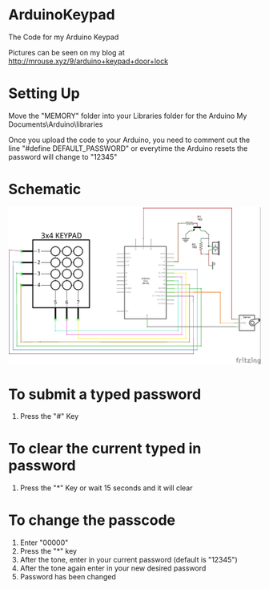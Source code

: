 # ArduinoKeypad
The Code for my Arduino Keypad

Pictures can be seen on my blog at http://mrouse.xyz/9/arduino+keypad+door+lock

# Setting Up
Move the "MEMORY" folder into your Libraries folder for the Arduino
My Documents\Arduino\libraries

Once you upload the code to your Arduino, you need to comment out the line
"#define DEFAULT_PASSWORD" or everytime the Arduino resets the password will change to "12345"


# Schematic
![The Schematic for the keypad](https://raw.githubusercontent.com/mwrouse/ArduinoKeypad/master/keypad_schem.jpg)

# To submit a typed password
1. Press the "#" Key


# To clear the current typed in password
1. Press the "*" Key or wait 15 seconds and it will clear

 
# To change the passcode
1. Enter "00000"
2. Press the "*" key
3. After the tone, enter in your current password (default is "12345")
4. After the tone again enter in your new desired password
5. Password has been changed
